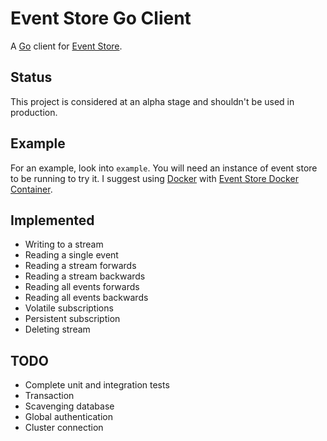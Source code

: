 # Event Store Go Client

A [Go](https://golang.org/) client for [Event Store](https://geteventstore.com/).

## Status

This project is considered at an alpha stage and shouldn't be used in production.

## Example

For an example, look into `example`. You will need an instance of event store to be running to try it.
I suggest using [Docker](https://docker.com/) with [Event Store Docker Container](https://hub.docker.com/r/eventstore/eventstore/).

## Implemented

* Writing to a stream
* Reading a single event
* Reading a stream forwards
* Reading a stream backwards
* Reading all events forwards
* Reading all events backwards
* Volatile subscriptions
* Persistent subscription
* Deleting stream

## TODO

* Complete unit and integration tests
* Transaction
* Scavenging database
* Global authentication
* Cluster connection
